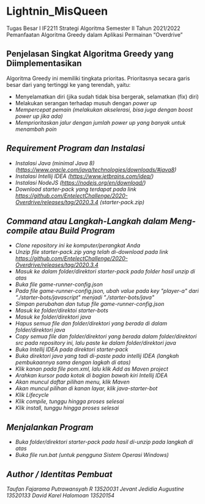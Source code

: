 # Lightnin_MisQueen
Tugas Besar I IF2211 Strategi Algoritma Semester II Tahun 2021/2022 Pemanfaatan Algoritma Greedy dalam Aplikasi Permainan “Overdrive”

## Penjelasan Singkat Algoritma Greedy yang Diimplementasikan
Algoritma Greedy ini memiliki tingkata prioritas. Prioritasnya secara garis besar dari yang tertinggi ke yang terendah, yaitu:
- Menyelamatkan diri (jika sudah tidak bisa bergerak, selamatkan (fix) diri)
- Melakukan serangan terhadap musuh dengan <i>power up<i>
- Mempercepat pemain (melakukan akselerasi, bisa juga dengan <i>boost power up<i> jika ada)
- Memprioritaskan jalur dengan jumlah <i>power up<i> yang banyak untuk menambah poin

## Requirement Program dan Instalasi
- Instalasi Java (minimal Java 8) (https://www.oracle.com/java/technologies/downloads/#java8)
- Instalasi Intellij IDEA (https://www.jetbrains.com/idea/)
- Instalasi NodeJS (https://nodejs.org/en/download/)
- Download <i>starter-pack<i> yang terdapat pada <i>link<i> https://github.com/EntelectChallenge/2020-Overdrive/releases/tag/2020.3.4 (starter-pack.zip)

## Command atau Langkah-Langkah dalam Meng-<i>compile<i> atau <i>Build<i> Program
- Clone <i>repository<i> ini ke komputer/perangkat Anda
- <i>Unzip<i> file starter-pack.zip yang telah di-<i>download<i> pada <i>link<i> https://github.com/EntelectChallenge/2020-Overdrive/releases/tag/2020.3.4
- Masuk ke dalam folder/direktori starter-pack pada folder hasil <i>unzip<i> di atas
- Buka file game-runner-config.json
- Pada file game-runner-config.json, ubah value pada key "player-a" dari "./starter-bots/javascript" menjadi "./starter-bots/java"
- Simpan perubahan dan tutup file game-runner-config.json
- Masuk ke folder/direktoi starter-bots
- Masuk ke folder/direktori java
- Hapus semua file dan folder/direktori yang berada di dalam folder/direktori java
- <i>Copy<i> semua file dan folder/direktori yang berada dalam folder/direktori src pada repository ini, lalu <i>paste<i> ke dalam folder/direktori java
- Buka Intellij IDEA pada direktori starter-pack
- Buka direktori java yang tadi di-<i>paste<i> pada intellij IDEA (langkah pembukaannya sama dengan lagkah di atas)
- Klik kanan pada file pom.xml, lalu klik Add as Maven project
- Arahkan kursor pada kotak di bagian bawah kiri Intellij IDEA
- Akan muncul daftar pilihan menu, klik Maven
- Akan muncul pilihan di kanan layar, klik java-starter-bot
- Klik Lifecycle
- Klik compile, tunggu hingga proses selesai
- Klik install, tunggu hingga proses selesai

## Menjalankan Program
- Buka folder/direktori starter-pack pada hasil di-<i>unzip<i> pada langkah di atas
- Buka file run.bat (untuk pengguna Sistem Operasi Windows)

## Author / Identitas Pembuat
Taufan Fajarama Putrawansyah R 13520031
Jevant Jedidia Augustine 13520133
David Karel Halomoan 13520154
